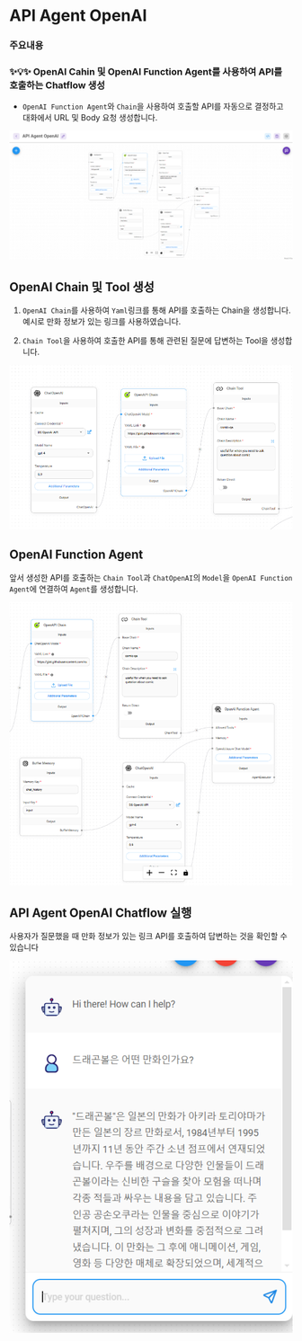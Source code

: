 # API Agent OpenAI

### **주요내용**

### **✨💡✨ OpenAI Cahin 및 OpenAI Function Agent를 사용하여 API를 호출하는 Chatflow 생성**

- `OpenAI Function Agent`와 `Chain`을 사용하여 호출할 API를 자동으로 결정하고 대화에서 URL 및 Body 요청 생성합니다.

<img src="./images/API Agent OpenAI/API Agent OpenAI.png" alt="API Agent OpenAI">


## OpenAI Chain 및 Tool 생성

1. `OpenAI Chain`를 사용하여 `Yaml`링크를 통해 API를 호출하는 Chain을 생성합니다. 예시로 만화 정보가 있는 링크를 사용하였습니다.

2. `Chain Tool`을 사용하여 호출한 API를 통해 관련된 질문에 답변하는 Tool을 생성합니다.

<img src="./images/API Agent OpenAI/API Agent OpenAI OpenAIChain.png">


## OpenAI Function Agent

앞서 생성한 API를 호출하는 `Chain Tool`과  `ChatOpenAI`의 `Model`을 `OpenAI Function Agent`에 연결하여 `Agent`를 생성합니다.

<img src="./images/API Agent OpenAI/API Agent OpenAI Agent.png">

## API Agent OpenAI Chatflow 실행

사용자가 질문했을 때 만화 정보가 있는 링크 API를 호출하여 답변하는 것을 확인할 수 있습니다

<img src="./images/API Agent OpenAI/API Agent OpenAI execute.png">